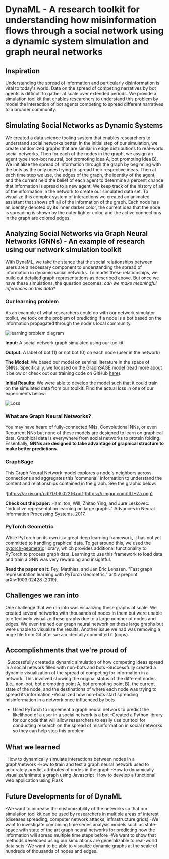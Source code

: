 # DynaML - A research toolkit for understanding how misinformation flows through a social network using a dynamic system simulation and graph neural networks

## Inspiration
Understanding the spread of information and particularly disinformation is vital to today's world. Data on the spread of competing narratives by bot agents is difficult to gather at scale over extended periods. We provide a simulation tool kit that enables researchers to understand this problem by model the interaction of bot agents competing to spread different narratives to a broader community.

## Simulating Social Networks as Dynamic Systems
We created a data science tooling system that enables researchers to understand social networks better. In the initial step of our simulation, we create randomized graphs that are similar in edge distributions to real-world social networks. Then for each of the nodes in the graph, we assign an agent type (non-bot neutral, bot promoting idea A, bot promoting idea B). We initialize the spread of information through the graph by beginning with the bots as the only ones trying to spread their respective ideas. Then at each time step we use, the edges of the graph, the identity of the agent, and the current held the belief of each agent to determine a percent chance that information is spread to a new agent. We keep track of the history of all of the information in the network to create our simulated data set. To visualize this complex system of interactions we created an animated assistant that shows off all of the information of the graph. Each node has an identity denoted by its inner darker color, the current idea that the node is spreading is shown by the outer lighter color, and the active connections in the graph are colored edges.

## Analyzing Social Networks via Graph Neural Networks (GNNs) - An example of research using our network simulation toolkit

With DynaML, we take the stance that the social relationships between users are a necessary component to understanding the spread of information in dynamic social networks. To model these relationships, we build out detailed graph representations as described above. But once we have these simulations, the question becomes: *can we make meaningful inferences on this data*?

### Our learning problem
As an example of what researchers could do with our network simulator toolkit, we took on the problem of predicting if a node is a bot based on the information propagated through the node's local community.

![learning problem diagram](https://i.imgur.com/8Yfam57.png)

**Input:** A social network graph simulated using our toolkit


**Output:** A label of bot (1) or not bot (0) on each node (user in the network)

**The Model:** We based our model on seminal literature in the space of GNNs. Specifically, we focused on the GraphSAGE model (read more about it below or check out our training code on GitHub [here](https://github.com/hmcreamer/hackRice19/tree/master/graph_nn_model)).

**Initial Results:**
We were able to develop the model such that it could train on the simulated data from our toolkit. Find the actual loss in one of our experiments below:

![Loss](https://i.imgur.com/qLJ4xG1.png)

### What are Graph Neural Networks?

You may have heard of fully-connected NNs, Convolutional NNs, or even Recurrent NNs but none of these models are designed to learn on graphical data. Graphical data is everywhere from social networks to protein folding. Essentially, **GNNs are designed to take advantage of graphical structure to make better predictions**.

### GraphSage

This Graph Neural Network model explores a node's neighbors across connections and aggregates this 'communal' information to understand the content and relationships contained in the graph. See the graphic below:

![https://arxiv.org/pdf/1706.02216.pdf](https://i.imgur.com/tlLIHZa.png)

**Check out the paper:**
Hamilton, Will, Zhitao Ying, and Jure Leskovec. "Inductive representation learning on large graphs." Advances in Neural Information Processing Systems. 2017.

### PyTorch Geometric

While PyTorch on its own is a great deep learning framework, it has not yet committed to handling graphical data. To get around this, we used the [pytorch-geometric](https://github.com/rusty1s/pytorch_geometric) library, which provides additional functionality to PyTorch to process graph data. Learning to use this framework to load data and train a GNN was very rewarding and insightful.

**Read the paper on it:**
Fey, Matthias, and Jan Eric Lenssen. "Fast graph representation learning with PyTorch Geometric." arXiv preprint arXiv:1903.02428 (2019).


## Challenges we ran into
One challenge that we ran into was visualizing these graphs at scale. We created several networks with thousands of nodes in them but were unable to effectively visualize these graphs due to a large number of nodes and edges. We even trained our graph neural network on these large graphs but were unable to visualize the results. 
Another issue we had was removing a huge file from Git after we accidentally committed it (oops). 

## Accomplishments that we're proud of
-Successfully created a dynamic simulation of how competing ideas spread in a social network filled with non-bots and bots
-Successfully created a dynamic visualization of the spread of competing for information in a network. This involved showing the original status of the different nodes (i.e., non-bot, bot promoting point A, bot promoting point B), the current state of the node, and the destinations of where each node was trying to spread its information
-Visualized how non-bots start spreading misinformation in a network once influenced by bots
- Used PyTorch to implement a graph neural network to predict the likelihood of a user in a social network is a bot
-Created a Python library for our code that will allow researchers to easily use our tool for conducting research on the spread of misinformation in social networks so they can help stop this problem

## What we learned
-How to dynamically simulate interactions between nodes in a graph/network
-How to train and test a graph neural network used to accurately predict attributes of nodes in the graph
-How to dynamically visualize/animate a graph using Javascript
-How to develop a functional web application using Flask

## Future Developments for of DynaML
-We want to increase the customizability of the networks so that our simulation tool kit can be used by researchers in multiple areas of interest (diseases spreading, computer network attacks, infrastructure grids)
-We want to investigate combining time series analysis models such as state-space with state of the art graph neural networks for predicting how the information will spread multiple time steps before
-We want to show that methods developed using our simulations are generalizable to real-world data sets
-We want to be able to visualize dynamic graphs at the scale of hundreds of thousands of nodes and edges. 
